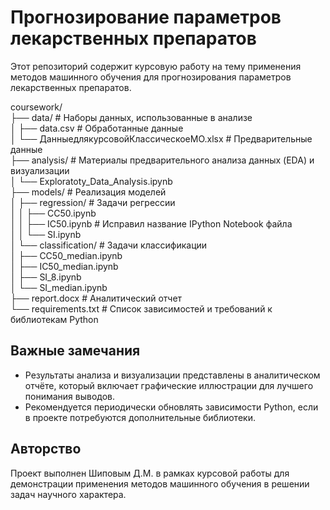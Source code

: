 # Прогнозирование параметров лекарственных препаратов

Этот репозиторий содержит курсовую работу на тему применения методов машинного обучения для прогнозирования параметров лекарственных препаратов.

coursework/  
├── data/                         # Наборы данных, использованные в анализе  
│   ├── data.csv                  # Обработанные данные  
│   └── ДанныедлякурсовойКлассическоеМО.xlsx  # Предварительные данные  
├── analysis/                     # Материалы предварительного анализа данных (EDA) и визуализации  
│   └── Exploratoty_Data_Analysis.ipynb  
├── models/                       # Реализация моделей  
│   ├── regression/              # Задачи регрессии  
│   │   ├── CC50.ipynb  
│   │   ├── IC50.ipynb           # Исправил название IPython Notebook файла  
│   │   └── SI.ipynb  
│   └── classification/          # Задачи классификации  
│       ├── CC50_median.ipynb  
│       ├── IC50_median.ipynb  
│       ├── SI_8.ipynb  
│       └── SI_median.ipynb  
├── report.docx                   # Аналитический отчет  
└── requirements.txt              # Список зависимостей и требований к библиотекам Python  


## Важные замечания

- Результаты анализа и визуализации представлены в аналитическом отчёте, который включает графические иллюстрации для лучшего понимания выводов.
- Рекомендуется периодически обновлять зависимости Python, если в проекте потребуются дополнительные библиотеки.

## Авторство

Проект выполнен Шиповым Д.М. в рамках курсовой работы для демонстрации применения методов машинного обучения в решении задач научного характера.
